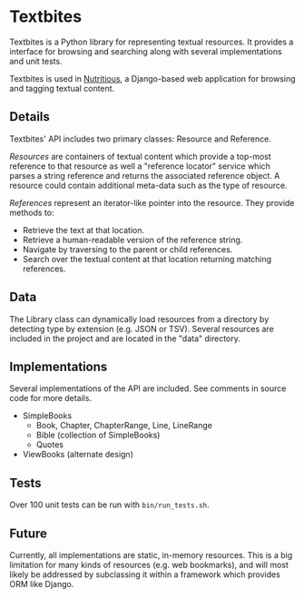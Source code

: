 Textbites
=========
Textbites is a Python library for representing textual resources. It provides a
interface for browsing and searching along with several implementations and
unit tests.

Textbites is used in [Nutritious][1], a Django-based web application for
browsing and tagging textual content.

[1]: http://github.com/jplehmann/nutritious

Details
-------
Textbites' API includes two primary classes: Resource and Reference.

*Resources* are containers of textual content which provide a top-most
reference to that resource as well a "reference locator" service which parses a
string reference and returns the associated reference object.  A resource could
contain additional meta-data such as the type of resource.

*References* represent an iterator-like pointer into the resource. They provide
methods to:

* Retrieve the text at that location.
* Retrieve a human-readable version of the reference string.
* Navigate by traversing to the parent or child references.
* Search over the textual content at that location returning matching references.

Data
----
The Library class can dynamically load resources from a directory by detecting
type by extension (e.g. JSON or TSV). Several resources are included in the
project and are located in the "data" directory. 

Implementations
---------------
Several implementations of the API are included. See comments in source code
for more details.

* SimpleBooks
  * Book, Chapter, ChapterRange, Line, LineRange
  * Bible (collection of SimpleBooks)
  * Quotes
* ViewBooks (alternate design)

Tests
-----
Over 100 unit tests can be run with `bin/run_tests.sh`.

Future
------
Currently, all implementations are static, in-memory resources. This is a big
limitation for many kinds of resources (e.g. web bookmarks), and will most
likely be addressed by subclassing it within a framework which provides ORM
like Django.

